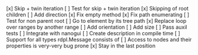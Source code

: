 [x] Skip + twin iteration
[ ] Test for skip + twin iteration
[x] Skipping of root children
[ ] Add direction
[x] Fix empty method
[x] Fix path enumerating
[ ] Test for non parent root
[ ] Go to element by its tree path
[x] Replace loop over ranges by another range
[ ] Add orientation
[ ] Add size
[ ] Pass auxil tests
[ ] Integrate with nanogui
[ ] Create description in compile time
[ ] Support for all types rdpl.Message consists of
[ ] Access to nodes and their properties is very-very bug prone
[x] Stay in the last position